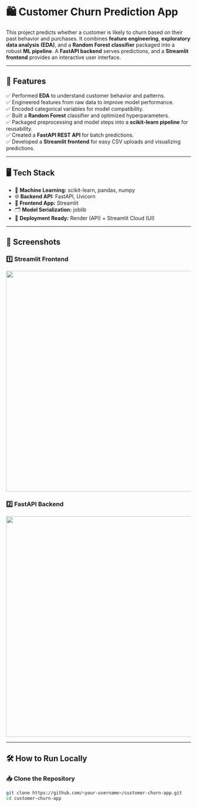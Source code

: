 # 🛍️ Customer Churn Prediction App

This project predicts whether a customer is likely to churn based on their past behavior and purchases. It combines **feature engineering**, **exploratory data analysis (EDA)**, and a **Random Forest classifier** packaged into a robust **ML pipeline**. A **FastAPI backend** serves predictions, and a **Streamlit frontend** provides an interactive user interface.

---

## 🚀 Features
✅ Performed **EDA** to understand customer behavior and patterns.  
✅ Engineered features from raw data to improve model performance.  
✅ Encoded categorical variables for model compatibility.  
✅ Built a **Random Forest** classifier and optimized hyperparameters.  
✅ Packaged preprocessing and model steps into a **scikit-learn pipeline** for reusability.  
✅ Created a **FastAPI REST API** for batch predictions.  
✅ Developed a **Streamlit frontend** for easy CSV uploads and visualizing predictions.

---

## 🖥️ Tech Stack
- 🧠 **Machine Learning:** scikit-learn, pandas, numpy  
- 🌐 **Backend API:** FastAPI, Uvicorn  
- 🎨 **Frontend App:** Streamlit  
- 🗂️ **Model Serialization:** joblib  
- 🚀 **Deployment Ready:** Render (API) + Streamlit Cloud (UI)  

---

## 📸 Screenshots
### 1️⃣ Streamlit Frontend
<img src="screenshots/streamlit_ui.png" width="600">

### 2️⃣ FastAPI Backend
<img src="screenshots/fastapi_backend.png" width="600">

---

## 🛠️ How to Run Locally
### 📥 Clone the Repository
```bash
git clone https://github.com/<your-username>/customer-churn-app.git
cd customer-churn-app
